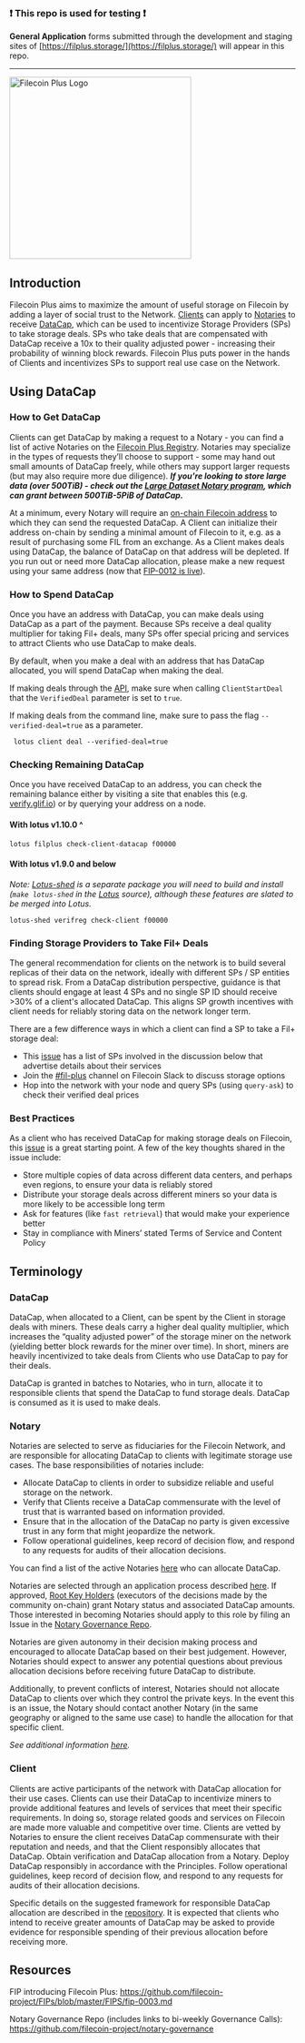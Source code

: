 ### ❗️ This repo is used for testing ❗️

**General Application** forms submitted through the development and staging sites of [https://filplus.storage/](https://filplus.storage/) will appear in this repo.

---

<p align="left">
  <img src="docs/_media/Filecoin-plus-logo-color-dark.png" alt="Filecoin Plus Logo" width="320" />
</p>

## Introduction
Filecoin Plus aims to maximize the amount of useful storage on Filecoin by adding a layer of social trust to the Network. [Clients](#client) can apply to [Notaries](#notary) to receive [DataCap](#datacap), which can be used to incentivize Storage Providers (SPs) to take storage deals. SPs who take deals that are compensated with DataCap receive a 10x to their quality adjusted power - increasing their probability of winning block rewards. Filecoin Plus puts power in the hands of Clients and incentivizes SPs to support real use case on the Network.

## Using DataCap
### How to Get DataCap
Clients can get DataCap by making a request to a Notary - you can find a list of active Notaries on the [Filecoin Plus Registry](https://plus.fil.org/verifiers). Notaries may specialize in the types of requests they’ll choose to support - some may hand out small amounts of DataCap freely, while others may support larger requests (but may also require more due diligence). _**If you're looking to store large data (over 500TiB) - check out the [Large Dataset Notary program](https://github.com/filecoin-project/filecoin-plus-large-datasets), which can grant between 500TiB-5PiB of DataCap.**_

At a minimum, every Notary will require an [on-chain Filecoin address](https://docs.filecoin.io/get-started/lotus/send-and-receive-fil/) to which they can send the requested DataCap. A Client can initialize their address on-chain by sending a minimal amount of Filecoin to it, e.g. as a result of purchasing some FIL from an exchange. As a Client makes deals using DataCap, the balance of DataCap on that address will be depleted. If you run out or need more DataCap allocation, please make a new request using your same address (now that [FIP-0012 is live](https://fips.fission.app/fips/fip-0012/)). 

### How to Spend DataCap
Once you have an address with DataCap, you can make deals using DataCap as a part of the payment. Because SPs receive a deal quality multiplier for taking Fil+ deals, many SPs offer special pricing and services to attract Clients who use DataCap to make deals.

By default, when you make a deal with an address that has DataCap allocated, you will spend DataCap when making the deal. 

If making deals through the [API](https://github.com/filecoin-project/lotus/blob/master/documentation/en/api-methods.md#ClientStartDeal), make sure when calling `ClientStartDeal` that the `VerifiedDeal` parameter is set to `true`. 

If making deals from the command line, make sure to pass the flag `--verified-deal=true` as a parameter.

```
 lotus client deal --verified-deal=true
```

### Checking Remaining DataCap 
Once you have received DataCap to an address, you can check the remaining balance either by visiting a site that enables this (e.g. [verify.glif.io](https://verify.glif.io/)) or by querying your address on a node. 

#### With lotus v1.10.0 ^

```
lotus filplus check-client-datacap f00000
```

#### With lotus v1.9.0 and below
_Note: [Lotus-shed](https://github.com/filecoin-project/lotus/tree/master/cmd/lotus-shed) is a separate package you will need to build and install (`make lotus-shed` in the [Lotus](https://github.com/filecoin-project/lotus) source), although these features are slated to be merged into Lotus._

```
lotus-shed verifreg check-client f00000
```

### Finding Storage Providers to Take Fil+ Deals
The general recommendation for clients on the network is to build several replicas of their data on the network, ideally with different SPs / SP entities to spread risk. From a DataCap distribution perspective, guidance is that clients should engage at least 4 SPs and no single SP ID should receive >30% of a client's allocated DataCap. This aligns SP growth incentives with client needs for reliably storing data on the network longer term.

There are a few difference ways in which a client can find a SP to take a Fil+ storage deal:
- This [issue](https://github.com/filecoin-project/notary-governance/issues/8) has a list of SPs involved in the discussion below that advertise details about their services
- Join the [#fil-plus](https://filecoinproject.slack.com/archives/C01DLAPKDGX) channel on Filecoin Slack to discuss storage options
- Hop into the network with your node and query SPs (using `query-ask`) to check their verified deal prices

### Best Practices
As a client who has received DataCap for making storage deals on Filecoin, this [issue](https://github.com/filecoin-project/notary-governance/issues/9) is a great starting point. A few of the key thoughts shared in the issue include: 

- Store multiple copies of data across different data centers, and perhaps even regions, to ensure your data is reliably stored
- Distribute your storage deals across different miners so your data is more likely to be accessible long term
- Ask for features (like `fast retrieval`) that would make your experience better
- Stay in compliance with Miners’ stated Terms of Service and Content Policy

## Terminology
### DataCap
DataCap, when allocated to a Client, can be spent by the Client in storage deals with miners. These deals carry a higher deal quality multiplier, which increases the “quality adjusted power” of the storage miner on the network (yielding better block rewards for the miner over time). In short, miners are heavily incentivized to take deals from Clients who use DataCap to pay for their deals. 

DataCap is granted in batches to Notaries, who in turn, allocate it to responsible clients that spend the DataCap to fund storage deals. DataCap is consumed as it is used to make deals. 

### Notary
Notaries are selected to serve as fiduciaries for the Filecoin Network, and are responsible for allocating DataCap to clients with legitimate storage use cases. The base responsibilities of notaries include: 
- Allocate DataCap to clients in order to subsidize reliable and useful storage on the network.
- Verify that Clients receive a DataCap commensurate with the level of trust that is warranted based on information provided.
- Ensure that in the allocation of the DataCap no party is given excessive trust in any form that might jeopardize the network.
- Follow operational guidelines, keep record of decision flow, and respond to any requests for audits of their allocation decisions.

You can find a list of the active Notaries [here](https://plus.fil.org) who can allocate DataCap. 

Notaries are selected through an application process described [here](https://github.com/filecoin-project/notary-governance/tree/main/notaries#application--selection-process). If approved, [Root Key Holders](https://github.com/filecoin-project/notary-governance/tree/main/root-key-holders#overview) (executors of the decisions made by the community on-chain) grant Notary status and associated DataCap amounts. Those interested in becoming Notaries should apply to this role by filing an Issue in the [Notary Governance Repo](https://github.com/filecoin-project/notary-governance/).

Notaries are given autonomy in their decision making process and encouraged to allocate DataCap based on their best judgement. However, Notaries should expect to answer any potential questions about previous allocation decisions before receiving future DataCap to distribute. 

Additionally, to prevent conflicts of interest, Notaries should not allocate DataCap to clients over which they control the private keys. In the event this is an issue, the Notary should contact another Notary (in the same geography or aligned to the same use case) to handle the allocation for that specific client.

_See additional information [here](https://github.com/filecoin-project/notary-governance/tree/main/notaries#overview)._

### Client
Clients are active participants of the network with DataCap allocation for their use cases. Clients can use their DataCap to incentivize miners to provide additional features and levels of services that meet their specific requirements. In doing so, storage related goods and services on Filecoin are made more valuable and competitive over time. Clients are vetted by Notaries to ensure the client receives DataCap commensurate with their reputation and needs, and that the Client responsibly allocates that DataCap. Obtain verification and DataCap allocation from a Notary. Deploy DataCap responsibly in accordance with the Principles. Follow operational guidelines, keep record of decision flow, and respond to any requests for audits of their allocation decisions.

Specific details on the suggested framework for responsible DataCap allocation are described in the [repository](https://github.com/filecoin-project/notary-governance). It is expected that clients who intend to receive greater amounts of DataCap may be asked to provide evidence for responsible spending of their previous allocation before receiving more.


## Resources
FIP introducing Filecoin Plus:
https://github.com/filecoin-project/FIPs/blob/master/FIPS/fip-0003.md

Notary Governance Repo (includes links to bi-weekly Governance Calls):
https://github.com/filecoin-project/notary-governance
